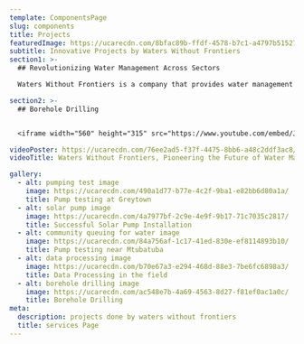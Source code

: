 ```yaml
---
template: ComponentsPage
slug: components
title: Projects
featuredImage: https://ucarecdn.com/8bfac89b-ffdf-4578-b7c1-a4797b515279/
subtitle: Innovative Projects by Waters Without Frontiers
section1: >-
  ## Revolutionizing Water Management Across Sectors

  Waters Without Frontiers is a company that provides water management consulting services to various clients and sectors, such as municipalities, industries, mines, and agriculture. The company showcases some of its innovative projects that aim to improve water efficiency, quality, and sustainability. These projects include developing new water sources, implementing water treatment processes, assessing environmental impact, designing dewatering systems, simulating groundwater flow, and evaluating land stability.

section2: >-
  ## Borehole Drilling


  <iframe width="560" height="315" src="https://www.youtube.com/embed/Jyl-ZoveVFU" frameborder="0" allow="accelerometer; autoplay; clipboard-write; encrypted-media; gyroscope; picture-in-picture" allowfullscreen></iframe>

videoPoster: https://ucarecdn.com/76ee2ad5-f37f-4475-8bb6-a48c2ddf3ac8/
videoTitle: Waters Without Frontiers, Pioneering the Future of Water Management!

gallery:
  - alt: pumping test image
    image: https://ucarecdn.com/490a1d77-b77e-4c2f-9ba1-e82bb6d80a1a/
    title: Pump testing at Greytown
  - alt: solar pump image
    image: https://ucarecdn.com/4a7977bf-2c9e-4e9f-9b17-71c7035c2817/
    title: Successful Solar Pump Installation
  - alt: community queuing for water image
    image: https://ucarecdn.com/84a756af-1c17-41ed-830e-ef8114893b10/
    title: Pump testing near Mtubatuba
  - alt: data processing image
    image: https://ucarecdn.com/b70e67a3-e294-468d-88e3-7be6fc6898a3/
    title: Data Processing in the field
  - alt: borehole drilling image
    image: https://ucarecdn.com/ac548e7b-4a69-4563-8d27-f81ef0ac1a0c/
    title: Borehole Drilling
meta:
  description: projects done by waters without frontiers
  title: services Page
---
```

